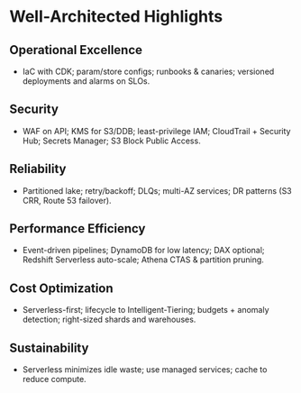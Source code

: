 # Well-Architected Highlights

## Operational Excellence
- IaC with CDK; param/store configs; runbooks & canaries; versioned deployments and alarms on SLOs.

## Security
- WAF on API; KMS for S3/DDB; least-privilege IAM; CloudTrail + Security Hub; Secrets Manager; S3 Block Public Access.

## Reliability
- Partitioned lake; retry/backoff; DLQs; multi-AZ services; DR patterns (S3 CRR, Route 53 failover).

## Performance Efficiency
- Event-driven pipelines; DynamoDB for low latency; DAX optional; Redshift Serverless auto-scale; Athena CTAS & partition pruning.

## Cost Optimization
- Serverless-first; lifecycle to Intelligent-Tiering; budgets + anomaly detection; right-sized shards and warehouses.

## Sustainability
- Serverless minimizes idle waste; use managed services; cache to reduce compute.
